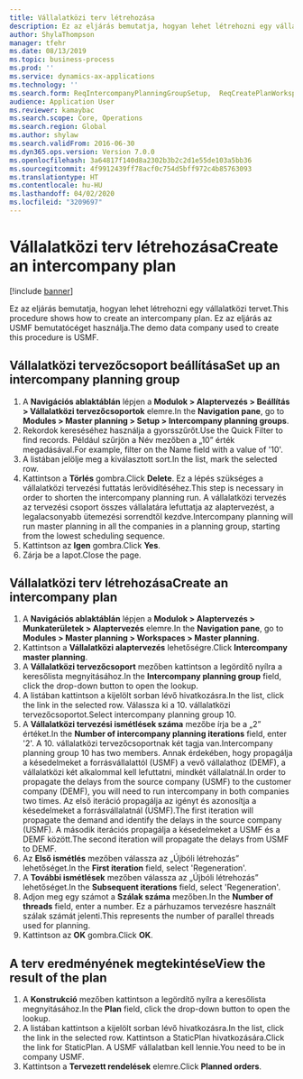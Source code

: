 ```yaml
---
title: Vállalatközi terv létrehozása
description: Ez az eljárás bemutatja, hogyan lehet létrehozni egy vállalatközi tervet.
author: ShylaThompson
manager: tfehr
ms.date: 08/13/2019
ms.topic: business-process
ms.prod: ''
ms.service: dynamics-ax-applications
ms.technology: ''
ms.search.form: ReqIntercompanyPlanningGroupSetup,  ReqCreatePlanWorkspace
audience: Application User
ms.reviewer: kamaybac
ms.search.scope: Core, Operations
ms.search.region: Global
ms.author: shylaw
ms.search.validFrom: 2016-06-30
ms.dyn365.ops.version: Version 7.0.0
ms.openlocfilehash: 3a64817f140d8a2302b3b2c2d1e55de103a5bb36
ms.sourcegitcommit: 4f9912439ff78acf0c754d5bff972c4b85763093
ms.translationtype: HT
ms.contentlocale: hu-HU
ms.lasthandoff: 04/02/2020
ms.locfileid: "3209697"
---
```

# <a name="create-an-intercompany-plan"></a><span data-ttu-id="abf76-103">Vállalatközi terv létrehozása</span><span class="sxs-lookup"><span data-stu-id="abf76-103">Create an intercompany plan</span></span>

[!include [banner](../../includes/banner.md)]

<span data-ttu-id="abf76-104">Ez az eljárás bemutatja, hogyan lehet létrehozni egy vállalatközi tervet.</span><span class="sxs-lookup"><span data-stu-id="abf76-104">This procedure shows how to create an intercompany plan.</span></span> <span data-ttu-id="abf76-105">Ez az eljárás az USMF bemutatócéget használja.</span><span class="sxs-lookup"><span data-stu-id="abf76-105">The demo data company used to create this procedure is USMF.</span></span>


## <a name="set-up-an-intercompany-planning-group"></a><span data-ttu-id="abf76-106">Vállalatközi tervezőcsoport beállítása</span><span class="sxs-lookup"><span data-stu-id="abf76-106">Set up an intercompany planning group</span></span> 
1. <span data-ttu-id="abf76-107">A **Navigációs ablaktáblán** lépjen a **Modulok > Alaptervezés > Beállítás > Vállalatközi tervezőcsoportok** elemre.</span><span class="sxs-lookup"><span data-stu-id="abf76-107">In the **Navigation pane**, go to **Modules > Master planning > Setup > Intercompany planning groups**.</span></span> 
2. <span data-ttu-id="abf76-108">Rekordok kereséséhez használja a gyorsszűrőt.</span><span class="sxs-lookup"><span data-stu-id="abf76-108">Use the Quick Filter to find records.</span></span> <span data-ttu-id="abf76-109">Például szűrjön a Név mezőben a „10” érték megadásával.</span><span class="sxs-lookup"><span data-stu-id="abf76-109">For example, filter on the Name field with a value of '10'.</span></span>
3. <span data-ttu-id="abf76-110">A listában jelölje meg a kiválasztott sort.</span><span class="sxs-lookup"><span data-stu-id="abf76-110">In the list, mark the selected row.</span></span>
4. <span data-ttu-id="abf76-111">Kattintson a **Törlés** gombra.</span><span class="sxs-lookup"><span data-stu-id="abf76-111">Click **Delete**.</span></span> <span data-ttu-id="abf76-112">Ez a lépés szükséges a vállalatközi tervezési futtatás lerövidítéséhez.</span><span class="sxs-lookup"><span data-stu-id="abf76-112">This step is necessary in order to shorten the intercompany planning run.</span></span>   <span data-ttu-id="abf76-113">A vállalatközi tervezés az tervezési csoport összes vállalatára lefuttatja az alaptervezést, a legalacsonyabb ütemezési sorrendtől kezdve.</span><span class="sxs-lookup"><span data-stu-id="abf76-113">Intercompany planning will run master planning in all the companies in a planning group, starting from the lowest scheduling sequence.</span></span>  
5. <span data-ttu-id="abf76-114">Kattintson az **Igen** gombra.</span><span class="sxs-lookup"><span data-stu-id="abf76-114">Click **Yes**.</span></span>
6. <span data-ttu-id="abf76-115">Zárja be a lapot.</span><span class="sxs-lookup"><span data-stu-id="abf76-115">Close the page.</span></span>

## <a name="create-an-intercompany-plan"></a><span data-ttu-id="abf76-116">Vállalatközi terv létrehozása</span><span class="sxs-lookup"><span data-stu-id="abf76-116">Create an intercompany plan</span></span>
1. <span data-ttu-id="abf76-117">A **Navigációs ablaktáblán** lépjen a **Modulok > Alaptervezés > Munkaterületek > Alaptervezés** elemre.</span><span class="sxs-lookup"><span data-stu-id="abf76-117">In the **Navigation pane**, go to **Modules > Master planning > Workspaces > Master planning**.</span></span>
2. <span data-ttu-id="abf76-118">Kattintson a **Vállalatközi alaptervezés** lehetőségre.</span><span class="sxs-lookup"><span data-stu-id="abf76-118">Click **Intercompany master planning**.</span></span>  
3. <span data-ttu-id="abf76-119">A **Vállalatközi tervezőcsoport** mezőben kattintson a legördítő nyílra a keresőlista megnyitásához.</span><span class="sxs-lookup"><span data-stu-id="abf76-119">In the **Intercompany planning group** field, click the drop-down button to open the lookup.</span></span>
4. <span data-ttu-id="abf76-120">A listában kattintson a kijelölt sorban lévő hivatkozásra.</span><span class="sxs-lookup"><span data-stu-id="abf76-120">In the list, click the link in the selected row.</span></span> <span data-ttu-id="abf76-121">Válassza ki a 10. vállalatközi tervezőcsoportot.</span><span class="sxs-lookup"><span data-stu-id="abf76-121">Select intercompany planning group 10.</span></span>  
5. <span data-ttu-id="abf76-122">A **Vállalatközi tervezési ismétlések száma** mezőbe írja be a „2” értéket.</span><span class="sxs-lookup"><span data-stu-id="abf76-122">In the **Number of intercompany planning iterations** field, enter '2'.</span></span> <span data-ttu-id="abf76-123">A 10. vállalatközi tervezőcsoportnak két tagja van.</span><span class="sxs-lookup"><span data-stu-id="abf76-123">Intercompany planning group 10 has two members.</span></span> <span data-ttu-id="abf76-124">Annak érdekében, hogy propagálja a késedelmeket a forrásvállalattól (USMF) a vevő vállalathoz (DEMF), a vállalatközi két alkalommal kell lefuttatni, mindkét vállalatnál.</span><span class="sxs-lookup"><span data-stu-id="abf76-124">In order to propagate the delays from the source company (USMF) to the customer company (DEMF), you will need to run intercompany in both companies two times.</span></span> <span data-ttu-id="abf76-125">Az első iteráció propagálja az igényt és azonosítja a késedelmeket a forrásvállalatnál (USMF).</span><span class="sxs-lookup"><span data-stu-id="abf76-125">The first iteration will propagate the demand and identify the delays in the source company (USMF).</span></span> <span data-ttu-id="abf76-126">A második iterációs propagálja a késedelmeket a USMF és a DEMF között.</span><span class="sxs-lookup"><span data-stu-id="abf76-126">The second iteration will propagate the delays from USMF to DEMF.</span></span>  
6. <span data-ttu-id="abf76-127">Az **Első ismétlés** mezőben válassza az „Újbóli létrehozás” lehetőséget.</span><span class="sxs-lookup"><span data-stu-id="abf76-127">In the **First iteration** field, select 'Regeneration'.</span></span>
7. <span data-ttu-id="abf76-128">A **További ismétlések** mezőben válassza az „Újbóli létrehozás” lehetőséget.</span><span class="sxs-lookup"><span data-stu-id="abf76-128">In the **Subsequent iterations** field, select 'Regeneration'.</span></span>
8. <span data-ttu-id="abf76-129">Adjon meg egy számot a **Szálak száma** mezőben.</span><span class="sxs-lookup"><span data-stu-id="abf76-129">In the **Number of threads** field, enter a number.</span></span> <span data-ttu-id="abf76-130">Ez a párhuzamos tervezésre használt szálak számát jelenti.</span><span class="sxs-lookup"><span data-stu-id="abf76-130">This represents the number of parallel threads used for planning.</span></span>  
9. <span data-ttu-id="abf76-131">Kattintson az **OK** gombra.</span><span class="sxs-lookup"><span data-stu-id="abf76-131">Click **OK**.</span></span>

## <a name="view-the-result-of-the-plan"></a><span data-ttu-id="abf76-132">A terv eredményének megtekintése</span><span class="sxs-lookup"><span data-stu-id="abf76-132">View the result of the plan</span></span>
1. <span data-ttu-id="abf76-133">A **Konstrukció** mezőben kattintson a legördítő nyílra a keresőlista megnyitásához.</span><span class="sxs-lookup"><span data-stu-id="abf76-133">In the **Plan** field, click the drop-down button to open the lookup.</span></span>
2. <span data-ttu-id="abf76-134">A listában kattintson a kijelölt sorban lévő hivatkozásra.</span><span class="sxs-lookup"><span data-stu-id="abf76-134">In the list, click the link in the selected row.</span></span> <span data-ttu-id="abf76-135">Kattintson a StaticPlan hivatkozására.</span><span class="sxs-lookup"><span data-stu-id="abf76-135">Click the link for StaticPlan.</span></span> <span data-ttu-id="abf76-136">A USMF vállalatban kell lennie.</span><span class="sxs-lookup"><span data-stu-id="abf76-136">You need to be in company USMF.</span></span>  
3. <span data-ttu-id="abf76-137">Kattintson a **Tervezett rendelések** elemre.</span><span class="sxs-lookup"><span data-stu-id="abf76-137">Click **Planned orders**.</span></span>

